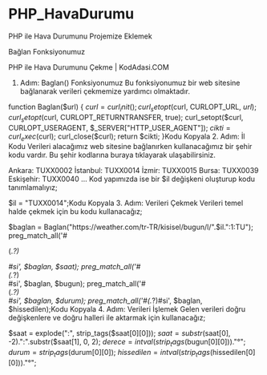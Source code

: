 # PHP_HavaDurumu
PHP ile Hava Durumunu Projemize Eklemek 

Bağlan Fonksiyonumuz

PHP ile Hava Durumunu Çekme | KodAdasi.COM

1. Adım: Baglan() Fonksiyonumuz
Bu fonksiyonumuz bir web sitesine bağlanarak verileri çekmemize yardımcı olmaktadır.

function Baglan($url)
{
	$curl = curl_init();
	curl_setopt($curl, CURLOPT_URL, $url);
	curl_setopt($curl, CURLOPT_RETURNTRANSFER, true);
	curl_setopt($curl, CURLOPT_USERAGENT, $_SERVER["HTTP_USER_AGENT"]);
	$cikti = curl_exec($curl);
	curl_close($curl);
	return $cikti;
}Kodu Kopyala
2. Adım: İl Kodu
Verileri alacağımız web sitesine bağlanırken kullanacağımız bir şehir kodu vardır. Bu şehir kodlarına buraya tıklayarak ulaşabilirsiniz.

Ankara: TUXX0002
İstanbul: TUXX0014
İzmir: TUXX0015
Bursa: TUXX0039
Eskişehir: TUXX0040
...
Kod yapımızda ise bir $il değişkeni oluşturup kodu tanımlamalıyız;

$il = "TUXX0014";Kodu Kopyala
3. Adım: Verileri Çekmek
Verileri temel halde çekmek için bu kodu kullanacağız;

$baglan = Baglan("https://weather.com/tr-TR/kisisel/bugun/l/".$il.":1:TU");
preg_match_all('#<p class="today_nowcard-timestamp">(.*?)</p>#si', $baglan, $saat);
preg_match_all('#<div class="today_nowcard-temp">(.*?)</div>#si', $baglan, $bugun);
preg_match_all('#<div class="today_nowcard-phrase">(.*?)</div>#si', $baglan, $durum);
preg_match_all('#<span class="deg-feels" className="deg-feels">(.*?)</span>#si', $baglan, $hissedilen);Kodu Kopyala
4. Adım: Verileri İşlemek
Gelen verileri doğru değişkenlere ve doğru halleri ile aktarmak için kullanacağız;

$saat = explode(":", strip_tags($saat[0][0]));
$saat = substr($saat[0], -2).":".substr($saat[1], 0, 2);
$derece = intval(strip_tags($bugun[0][0]))."°";
$durum = strip_tags($durum[0][0]);
$hissedilen = intval(strip_tags($hissedilen[0][0]))."°";

